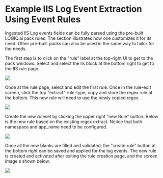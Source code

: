 # Example IIS Log Event Extraction Using Event Rules

Ingested IIS Log events fields can be fully parsed using the pre-built LOGIQ.ai pack rules.   The section illustrates how one customizes it for its need.  Other pre-built packs can also be used in the same way to tailor for the needs.

The first step is to click on the "rule" label at the top-right UI to get to the pack windows.  Select and select the IIs block at the bottom right to get to the IIS rule page.

![](../../.gitbook/assets/pack-2022-02-21\_13-29-49.jpg)

Once at the rule page, select and edit the first rule.   Once in the rule-edit screen, click the top "extract" rule-type, copy and store the regex rule at the bottom.   This new rule will need to use the newly copied regex.

![](../../.gitbook/assets/copy-iis-2022-02-21\_13-32-11.jpg)

Create the new ruleset by clicking the upper right "new Rule" button.   Below is the new rule based on the existing regex extract.  Notice that both namespace and app\_name need to be configured. &#x20;

![](../../.gitbook/assets/new-iis-rule-2022-02-21\_13-38-43.jpg)

Once all the new blanks are filled and validated, the "create rule" button at the bottom right can be saved and applied for the log events.   The new rule is created and activated after exiting the rule creation page, and the screen image s shown below.

![](../../.gitbook/assets/activate-iis-rule-2022-02-21\_13-39-25.jpg)
